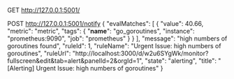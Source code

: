 GET http://127.0.0.1:5001/

POST http://127.0.0.1:5001/notify
{
  "evalMatches": [
    {
      "value": 40.66,
      "metric": "metric",
      "tags": {
        "__name__": "go_goroutines",
        "instance": "prometheus:9090",
        "job": "prometheus"
      }
    }
  ],
  "message": "high numbers of goroutines found",
  "ruleId": 1,
  "ruleName": "Urgent Issue: high numbers of goroutines",
  "ruleUrl": "http://localhost:3000/d/w2u6SYgWk/monitor?fullscreen&edit&tab=alert&panelId=2&orgId=1",
  "state": "alerting",
  "title": "[Alerting] Urgent Issue: high numbers of goroutines"
}